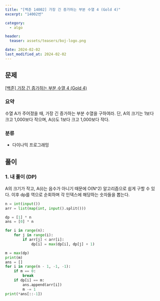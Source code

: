 ```yaml
---
title: "[백준 14002] 가장 긴 증가하는 부분 수열 4 (Gold 4)"
excerpt: "14002번"

category:
  - algo

header:
  teaser: assets/teasers/boj-logo.png

date: 2024-02-02
last_modified_at: 2024-02-02
---
```


## 문제

[[백준] 가장 긴 증가하는 부분 수열 4 (Gold 4)](https://www.acmicpc.net/problem/14002)

### 요약

수열 A가 주어졌을 때, 가장 긴 증가하는 부분 수열을 구하여라. 단, A의 크기는 1보다 크고 1,000보다 작으며, A(i)도 1보다 크고 1,000보다 작다.

### 분류

- 다이나믹 프로그래밍

## 풀이

### 1. 내 풀이 (DP)

A의 크기가 작고, A(i)는 음수가 아니기 때문에 O(N^2) 알고리즘으로 쉽게 구할 수 있다. 이후 dp를 역으로 순회하며 각 인덱스에 해당하는 숫자들을 뽑는다.

```python
n = int(input())
arr = list(map(int, input().split()))

dp = [1] * n
ans = [0] * n

for i in range(n):
    for j in range(i):
        if arr[j] < arr[i]:
            dp[i] = max(dp[i], dp[j] + 1)

m = max(dp)
print(m)
ans = []
for i in range(n - 1, -1, -1):
    if m == 0:
        break
    if dp[i] == m:
        ans.append(arr[i])
        m -= 1
print(*ans[::-1])



```
